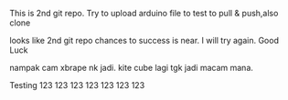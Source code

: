 This is 2nd git repo. Try to upload arduino file to test to pull & push,also clone

looks like 2nd git repo chances to success is near. I will try again. Good Luck

nampak cam xbrape nk jadi. kite cube lagi tgk jadi macam mana.

Testing 123 123 123 123 123 123 123
